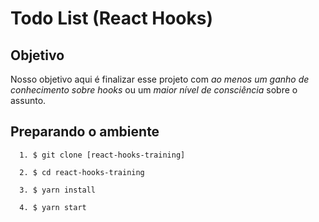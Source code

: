 # Todo List (React Hooks)

## Objetivo

Nosso objetivo aqui é finalizar esse projeto com _ao menos um ganho de conhecimento sobre hooks_ ou um _maior nível de consciência_ sobre o assunto.

## Preparando o ambiente

```
  1. $ git clone [react-hooks-training]

  2. $ cd react-hooks-training

  3. $ yarn install

  4. $ yarn start

```
